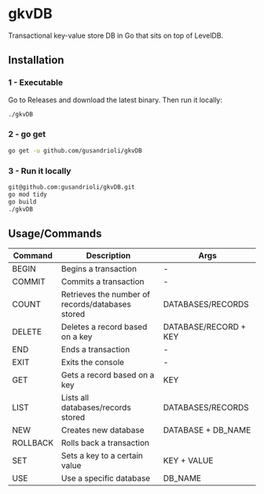 # **gkvDB**
Transactional key-value store DB in Go that sits on top of LevelDB.

## Installation
### 1 - Executable
Go to Releases and download the latest binary. Then run it locally:
```sh
./gkvDB
```

### 2 - go get
```sh
go get -u github.com/gusandrioli/gkvDB
```
### 3 - Run it locally
```sh
git@github.com:gusandrioli/gkvDB.git
go mod tidy
go build
./gkvDB
```

## Usage/Commands
| Command  | Description                                      | Args                 |
|----------|--------------------------------------------------|----------------------|
| BEGIN    | Begins a transaction                             | -                    |
| COMMIT   | Commits a transaction                            | -                    |
| COUNT    | Retrieves the number of records/databases stored | DATABASES/RECORDS    |
| DELETE   | Deletes a record based on a key                  | DATABASE/RECORD + KEY|
| END      | Ends a transaction                               | -                    |
| EXIT     | Exits the console                                | -                    |
| GET      | Gets a record based on a key                     | KEY                  |
| LIST     | Lists all databases/records stored               | DATABASES/RECORDS    |
| NEW      | Creates new database                             | DATABASE + DB_NAME   |
| ROLLBACK | Rolls back a transaction                         |                      |
| SET      | Sets a key to a certain value                    | KEY + VALUE          |
| USE      | Use a specific database                          | DB_NAME              |
